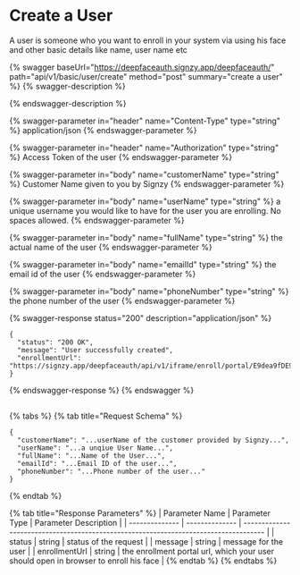 # Create a User

A user is someone who you want to enroll in your system via using his face and other basic details like name, user name etc

{% swagger baseUrl="https://deepfaceauth.signzy.app/deepfaceauth/" path="api/v1/basic/user/create" method="post" summary="create a user" %}
{% swagger-description %}

{% endswagger-description %}

{% swagger-parameter in="header" name="Content-Type" type="string" %}
application/json
{% endswagger-parameter %}

{% swagger-parameter in="header" name="Authorization" type="string" %}
Access Token of the user
{% endswagger-parameter %}

{% swagger-parameter in="body" name="customerName" type="string" %}
Customer Name given to you by Signzy
{% endswagger-parameter %}

{% swagger-parameter in="body" name="userName" type="string" %}
a unique username you would like to have for the user you are enrolling. No spaces allowed. 
{% endswagger-parameter %}

{% swagger-parameter in="body" name="fullName" type="string" %}
the actual name of the user
{% endswagger-parameter %}

{% swagger-parameter in="body" name="emailId" type="string" %}
the email id of the user
{% endswagger-parameter %}

{% swagger-parameter in="body" name="phoneNumber" type="string" %}
the phone number of the user
{% endswagger-parameter %}

{% swagger-response status="200" description="application/json" %}
```
{
  "status": "200 OK",
  "message": "User successfully created",
  "enrollmentUrl": "https://signzy.app/deepfaceauth/api/v1/iframe/enroll/portal/E9dea9fDE9dF1Df29E65459fBeB3aBAf/7F3eAf85A101dedC9675D10a4De44Ff0"
}
```
{% endswagger-response %}
{% endswagger %}

##

{% tabs %}
{% tab title="Request Schema" %}
```
{
  "customerName": "...userName of the customer provided by Signzy...",
  "userName": "...a unqiue User Name...",
  "fullName": "...Name of the User...",
  "emailId": "...Email ID of the user...",
  "phoneNumber": "...Phone number of the user..."
}
```
{% endtab %}

{% tab title="Response Parameters" %}
| Parameter Name | Parameter Type | Parameter Description                                                                |
| -------------- | -------------- | ------------------------------------------------------------------------------------ |
| status         | string         | status of the request                                                                |
| message        | string         | message for the user                                                                 |
| enrollmentUrl  | string         | the enrollment portal url, which your user should open in browser to enroll his face |
{% endtab %}
{% endtabs %}

